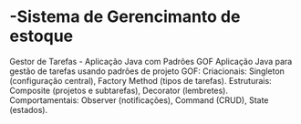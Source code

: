 # -Sistema de Gerencimanto de estoque
Gestor de Tarefas - Aplicação Java com Padrões GOF  Aplicação Java para gestão de tarefas usando padrões de projeto GOF:  Criacionais: Singleton (configuração central), Factory Method (tipos de tarefas). Estruturais: Composite (projetos e subtarefas), Decorator (lembretes). Comportamentais: Observer (notificações), Command (CRUD), State (estados).
